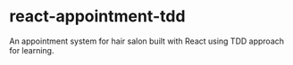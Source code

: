 # react-appointment-tdd
An appointment system for hair salon built with React using TDD approach for learning.
